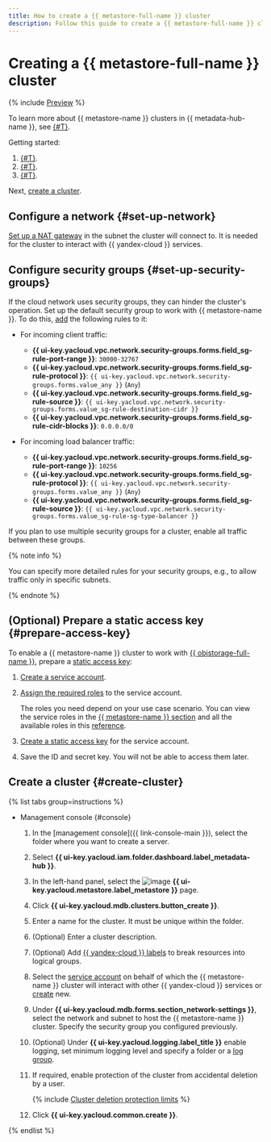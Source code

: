 ```yaml
---
title: How to create a {{ metastore-full-name }} cluster
description: Follow this guide to create a {{ metastore-full-name }} cluster.
---
```


# Creating a {{ metastore-full-name }} cluster

{% include [Preview](../../../_includes/note-preview.md) %}

To learn more about {{ metastore-name }} clusters in {{ metadata-hub-name }}, see [{#T}](../../concepts/metastore.md).

Getting started:

1. [{#T}](#set-up-network).
1. [{#T}](#set-up-security-groups).
1. [{#T}](#prepare-access-key).

Next, [create a cluster](#create-cluster).

## Configure a network {#set-up-network}

[Set up a NAT gateway](../../../vpc/operations/create-nat-gateway.md) in the subnet the cluster will connect to. It is needed for the cluster to interact with {{ yandex-cloud }} services.

## Configure security groups {#set-up-security-groups}

If the cloud network uses security groups, they can hinder the cluster's operation. Set up the default security group to work with {{ metastore-name }}. To do this, [add](../../../vpc/operations/security-group-add-rule.md) the following rules to it:

* For incoming client traffic:

    * **{{ ui-key.yacloud.vpc.network.security-groups.forms.field_sg-rule-port-range }}**: `30000-32767`
    * **{{ ui-key.yacloud.vpc.network.security-groups.forms.field_sg-rule-protocol }}**: `{{ ui-key.yacloud.vpc.network.security-groups.forms.value_any }}` (`Any`)
    * **{{ ui-key.yacloud.vpc.network.security-groups.forms.field_sg-rule-source }}**: `{{ ui-key.yacloud.vpc.network.security-groups.forms.value_sg-rule-destination-cidr }}`
    * **{{ ui-key.yacloud.vpc.network.security-groups.forms.field_sg-rule-cidr-blocks }}**: `0.0.0.0/0`

* For incoming load balancer traffic:

    * **{{ ui-key.yacloud.vpc.network.security-groups.forms.field_sg-rule-port-range }}**: `10256`
    * **{{ ui-key.yacloud.vpc.network.security-groups.forms.field_sg-rule-protocol }}**: `{{ ui-key.yacloud.vpc.network.security-groups.forms.value_any }}` (`Any`)
    * **{{ ui-key.yacloud.vpc.network.security-groups.forms.field_sg-rule-source }}**: `{{ ui-key.yacloud.vpc.network.security-groups.forms.value_sg-rule-sg-type-balancer }}`

If you plan to use multiple security groups for a cluster, enable all traffic between these groups.

{% note info %}

You can specify more detailed rules for your security groups, e.g., to allow traffic only in specific subnets.

{% endnote %}

## (Optional) Prepare a static access key {#prepare-access-key}

To enable a {{ metastore-name }} cluster to work with [{{ objstorage-full-name }}](../../../storage/index.yaml), prepare a [static access key](../../../iam/concepts/authorization/access-key.md):

1. [Create a service account](../../../iam/operations/sa/create.md).
1. [Assign the required roles](../../../iam/operations/sa/assign-role-for-sa.md) to the service account.

   The roles you need depend on your use case scenario. You can view the service roles in the [{{ metastore-name }} section](../../security/metastore-roles.md) and all the available roles in this [reference](../../../iam/roles-reference.md).

1. [Create a static access key](../../../iam/operations/sa/create-access-key.md) for the service account.
1. Save the ID and secret key. You will not be able to access them later.

## Create a cluster {#create-cluster}

{% list tabs group=instructions %}

- Management console {#console}

    1. In the [management console]({{ link-console-main }}), select the folder where you want to create a server.
    1. Select **{{ ui-key.yacloud.iam.folder.dashboard.label_metadata-hub }}**.
    1. In the left-hand panel, select the ![image](../../../_assets/console-icons/database.svg) **{{ ui-key.yacloud.metastore.label_metastore }}** page.
    1. Click **{{ ui-key.yacloud.mdb.clusters.button_create }}**.
    1. Enter a name for the cluster. It must be unique within the folder.
    1. (Optional) Enter a cluster description.
    1. (Optional) Add [{{ yandex-cloud }} labels](../../../resource-manager/concepts/labels.md) to break resources into logical groups.
    1. Select the [service account](../../../iam/concepts/users/service-accounts.md) on behalf of which the {{ metastore-name }} cluster will interact with other {{ yandex-cloud }} services or [create](../../../iam/operations/sa/create.md) new.
    1. Under **{{ ui-key.yacloud.mdb.forms.section_network-settings }}**, select the network and subnet to host the {{ metastore-name }} cluster. Specify the security group you configured previously.
    1. (Optional) Under **{{ ui-key.yacloud.logging.label_title }}** enable logging, set minimum logging level and specify a folder or a [log group](../../../logging/concepts/log-group.md).
    1. If required, enable protection of the cluster from accidental deletion by a user.

        {% include [Cluster deletion protection limits](../../../_includes/mdb/deletion-protection-limits-data.md) %}

    1. Click **{{ ui-key.yacloud.common.create }}**.

{% endlist %}
